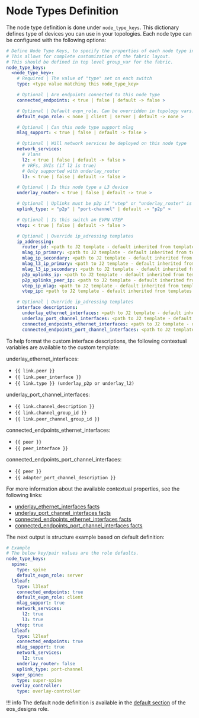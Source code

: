 # Node Types Definition

The node type definition is done under `node_type_keys`. This dictionary defines type of devices you can use in your topologies. Each node type can be configured with the following options:

```yaml
# Define Node Type Keys, to specify the properties of each node type in the fabric
# This allows for complete customization of the fabric layout.
# This should be defined in top level group_var for the fabric.
node_type_keys:
  <node_type_key>:
    # Required | The value of "type" set on each switch
    type: <type value matching this node_type_key>

    # Optional | Are endpoints connected to this node type
    connected_endpoints: < true | false | default -> false >

    # Optional | Default evpn_role. Can be overridden in topology vars.
    default_evpn_role: < none | client | server | default -> none >

    # Optional | Can this node type support mlag
    mlag_support: < true | false | default -> false >

    # Optional | Will network services be deployed on this node type
    network_services:
      # Vlans
      l2: < true | false | default -> false >
      # VRFs, SVIs (if l2 is true)
      # Only supported with underlay_router
      l3: < true | false | default -> false >

    # Optional | Is this node type a L3 device
    underlay_router: < true | false | default -> true >

    # Optional | Uplinks must be p2p if "vtep" or "underlay_router" is true.
    uplink_type: < "p2p" | "port-channel" | default -> "p2p" >

    # Optional | Is this switch an EVPN VTEP
    vtep: < true | false | default -> false >

    # Optional | Override ip_adressing templates
    ip_addressing:
      router_id: <path to J2 template - default inherited from templates.ip_addressing.router_id >
      mlag_ip_primary: <path to J2 template - default inherited from templates.ip_addressing.mlag_ip_primary >
      mlag_ip_secondary: <path to J2 template - default inherited from templates.ip_addressing.mlag_ip_secondary >
      mlag_l3_ip_primary: <path to J2 template - default inherited from templates.ip_addressing.mlag_l3_ip_primary >
      mlag_l3_ip_secondary: <path to J2 template - default inherited from templates.ip_addressing.mlag_l3_ip_secondary >
      p2p_uplinks_ip: <path to J2 template - default inherited from templates.ip_addressing.p2p_uplinks_ip >
      p2p_uplinks_peer_ip: <path to J2 template - default inherited from templates.ip_addressing.p2p_uplinks_peer_ip >
      vtep_ip_mlag: <path to J2 template - default inherited from templates.ip_addressing.vtep_ip_mlag >
      vtep_ip: <path to J2 template - default inherited from templates.ip_addressing.vtep_ip >

    # Optional | Override ip_adressing templates
    interface descriptions:
      underlay_ethernet_interfaces: <path to J2 template - default inherited from templates.interface_descriptions.underlay_ethernet_interfaces >
      underlay_port_channel_interfaces: <path to J2 template - default inherited from templates.interface_descriptions.underlay_port_channel_interfaces >
      connected_endpoints_ethernet_interfaces: <path to J2 template - default inherited from templates.interface_descriptions.connected_endpoints_ethernet_interfaces >
      connected_endpoints_port_channel_interfaces: <path to J2 template - default inherited from templates.interface_descriptions.connected_endpoints_port_channel_interfaces >
```

To help format the custom interface descriptions, the following contextual variables are available to the custom template:

underlay_ethernet_interfaces:
- `{{ link.peer }}`
- `{{ link.peer_interface }}`
- `{{ link.type }} (underlay_p2p or underlay_l2)`

underlay_port_channel_interfaces:
- `{{ link.channel_description }}`
- `{{ link.channel_group_id }}`
- `{{ link.peer_channel_group_id }}`

connected_endpoints_ethernet_interfaces:
- `{{ peer }}`
- `{{ peer_interface }}`

connected_endpoints_port_channel_interfaces:
- `{{ peer }}`
- `{{ adapter_port_channel_description }}`

For more information about the available contextual properties, see the following links:
- [underlay_ethernet_interfaces facts](https://github.com/aristanetworks/ansible-avd/blob/devel/ansible_collections/arista/avd/roles/eos_designs/templates/designs/l3ls-evpn/facts/topology/p2p-uplinks.j2)
- [underlay_port_channel_interfaces facts](https://github.com/aristanetworks/ansible-avd/blob/devel/ansible_collections/arista/avd/roles/eos_designs/templates/designs/l3ls-evpn/facts/topology/port-channel-uplinks.j2)
- [connected_endpoints_ethernet_interfaces facts](https://github.com/aristanetworks/ansible-avd/blob/devel/ansible_collections/arista/avd/roles/eos_designs/templates/connected_endpoints/ethernet-interfaces.j2)
- [connected_endpoints_port_channel_interfaces facts](https://github.com/aristanetworks/ansible-avd/blob/devel/ansible_collections/arista/avd/roles/eos_designs/templates/connected_endpoints/port-channel-interfaces.j2)

The next output is structure example based on default definition:

```yaml
# Example
# The below key/pair values are the role defaults.
node_type_keys:
  spine:
    type: spine
    default_evpn_role: server
  l3leaf:
    type: l3leaf
    connected_endpoints: true
    default_evpn_role: client
    mlag_support: true
    network_services:
      l2: true
      l3: true
    vtep: true
  l2leaf:
    type: l2leaf
    connected_endpoints: true
    mlag_support: true
    network_services:
      l2: true
    underlay_router: false
    uplink_type: port-channel
  super_spine:
    type: super-spine
  overlay_controller:
    type: overlay-controller
```

!!! info
    The default node definition is available in the [default section](https://github.com/aristanetworks/ansible-avd/blob/devel/ansible_collections/arista/avd/roles/eos_designs/defaults/main/main.yml) of the eos_designs role.
